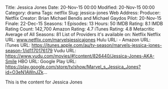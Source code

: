 Title: Jessica Jones
Date: 20-Nov-15 00:00
Modified: 20-Nov-15 00:00
Category: drama
Tags: netflix
Slug: jessica-jones
Web Address: 
Producer: Netflix
Creator: Brian Michael Bendis and Michael Gaydos
Pilot: 20-Nov-15
Finale: 22-Dec-15
Seasons: 1
Episodes: 13
Hours: 50
IMDB Rating: 8.1
IMDB Rating Count: 142,700
Amazon Rating: 4.7
iTunes Rating: 4.8
Metacritic Average of All Seasons: 81
List of Providers it's available on: Netflix
Netflix URL: www.netflix.com/marvelsjessicajones
Hulu URL: -
Amazon URL: 
iTunes URL: https://itunes.apple.com/au/tv-season/marvels-jessica-jones-season-1/id1170176179
Vudu URL: https://www.vudu.com/movies/#!content/826440/Jessica-Jones-AKA-Smile
HBO URL: 
Google Play URL: https://play.google.com/store/tv/show/Marvel_s_Jessica_Jones?id=O3eN1AWnJZk...



This is the content for Jessica Jones